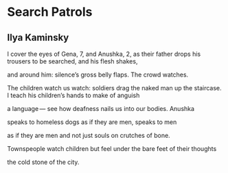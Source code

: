 # Search Patrols
## Ilya Kaminsky
I cover the eyes of Gena, 7, and Anushka, 2,
as their father drops his trousers to be searched, and his flesh shakes,

and around him:
silence’s gross belly flaps. The crowd watches.

The children watch us watch:
soldiers drag the naked man up the staircase. I teach his children’s hands to
make of anguish

a language —
see how deafness nails us into our bodies. Anushka

speaks to homeless dogs as if they are men,
speaks to men

as if they are men
and not just souls on crutches of bone.

Townspeople
watch children but feel under the bare feet of their thoughts

the cold stone of the city.